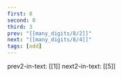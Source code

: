 ```yaml
---
first: 8
second: 0
third: 3
prev: "[[many_digits/8/2]]"
next: "[[many_digits/8/4]]"
tags: [odd]
---
```

prev2-in-text: [[1]]
next2-in-text: [[5]]
